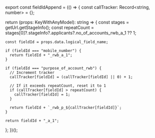 export const fieldIdAppend = (() => {
  const callTracker: Record<string, number> = {};

  return (props: KeyWithAnyModel): string => {
    const stages = getUrl.getStageInfo();
    const repeatCount = stages[0]?.stageInfo?.applicants?.no_of_accounts_rwb_a_1 ?? 1;

    const fieldId = props.data.logical_field_name;

    if (fieldId === "mobile_number") {
      return fieldId + "_rwb_a_1";
    }

    if (fieldId === "purpose_of_account_rwb") {
      // Increment tracker
      callTracker[fieldId] = (callTracker[fieldId] || 0) + 1;

      // If it exceeds repeatCount, reset it to 1
      if (callTracker[fieldId] > repeatCount) {
        callTracker[fieldId] = 1;
      }

      return fieldId + `_rwb_p_${callTracker[fieldId]}`;
    }

    return fieldId + "_a_1";
  };
})();
